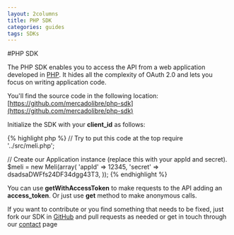 ```yaml
---
layout: 2columns
title: PHP SDK
categories: guides
tags: SDKs
---
```



#PHP SDK

The PHP SDK enables you to access the API from a web application developed in [PHP](http://www.php.net).
It  hides all the complexity of OAuth 2.0 and lets you focus on writing application code.

You'll find the source code in the following location: [https://github.com/mercadolibre/php-sdk](https://github.com/mercadolibre/php-sdk)

Initialize the SDK with your __client_id__ as follows:

{% highlight php %}
// Try to put this code at the top
require '../src/meli.php';

// Create our Application instance (replace this with your appId and secret).
$meli = new Meli(array(
    'appId'         => 12345,
    'secret'        => dsadsaDWFfs24DF34dgg43T3,
));
{% endhighlight %}
	

You can use __getWithAccessToken__ to make requests to the API adding an __access_token__. Or just use __get__ method to make anonymous calls.
    
If you want to contribute or you find something that needs to be fixed, just fork our SDK in [GitHub](https://github.com/mercadolibre/php-sdk) and pull requests as needed or get in touch
through our [contact](/discuss) page
